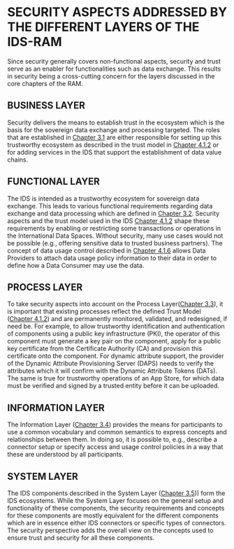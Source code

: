 # SECURITY ASPECTS ADDRESSED BY THE DIFFERENT LAYERS OF THE IDS-RAM

Since security generally covers non-functional aspects, security and trust serve as an enabler for functionalities such as data exchange. This results in security being a cross-cutting concern for the layers discussed in the core chapters of the RAM.

## BUSINESS LAYER
Security delivers the means to establish trust in the ecosystem which is the basis for the sovereign data exchange and processing targeted. The roles that are established in [Chapter 3.1](../../3_Layers_of_the_Reference_Architecture_Model/3_1_Business_Layer/) are either responsible for setting up this trustworthy ecosystem as described in the trust model in [Chapter 4.1.2](./4_1_2_Identity_and_Trust_Management.md) or for adding services in the IDS that support the establishment of data value chains.

## FUNCTIONAL LAYER
The IDS is intended as a trustworthy ecosystem for sovereign data exchange. This leads to various functional requirements regarding data exchange and data processing which are defined in [Chapter 3.2](../../3_Layers_of_the_Reference_Architecture_Model/3_2_Functional_Layer/). Security aspects and the trust model used in the IDS [Chapter 4.1.2](./4_1_2_Identity_and_Trust_Management.md) shape these requirements by enabling or restricting some transactions or operations in the International Data Spaces. Without security, many use cases would not be possible (e.g., offering sensitive data to trusted business partners). The concept of
data usage control described in [Chapter 4.1.6](./4_1_6_Usage_Control.md) allows Data Providers to attach data usage policy information to their data in order to define how a Data Consumer may use the data.

## PROCESS LAYER
To take security aspects into account on the Process Layer([Chapter 3.3](../../3_Layers_of_the_Reference_Architecture_Model/3_3_Process_Layer/)), it is important that existing processes reflect the defined Trust Model ([Chapter 4.1.2](./4_1_2_Identity_and_Trust_Management.md)) and are permanently monitored, validated, and redesigned, if need be. For example, to allow trustworthy identification and authentication of components using a public key infrastructure (PKI), the operator of this component must generate a key pair on the component, apply for a public key certificate from the Certificate Authority (CA) and provision this certificate onto the component. For dynamic attribute support, the provider of the Dynamic Attribute Provisioning Server (DAPS) needs to verify the attributes which it will confirm with the Dynamic Attribute Tokens (DATs). The same is true for trustworthy operations of an App Store, for which data must be verified and signed by a trusted entity before it can be uploaded.

## INFORMATION LAYER
The Information Layer ([Chapter 3.4](../../3_Layers_of_the_Reference_Architecture_Model/3_4_Information_Layer/)) provides the means for participants to use a common vocabulary and common semantics to express concepts and relationships between them. In doing so, it is possible to, e.g., describe a connector setup or specify access and usage control policies in a way that these are understood by all participants.

## SYSTEM LAYER
The IDS components described in the System Layer ([Chapter 3.5](../../3_Layers_of_the_Reference_Architecture_Model/3_5_System_Layer/))) form the IDS ecosystems. While the System Layer focuses on the general setup and functionality of these components, the security requirements and concepts for these components are mostly equivalent for the different components which are in essence either IDS connectors or specific types of connectors. The security perspective adds the overall view on the concepts used to ensure trust and security for all these components.
